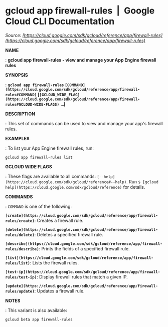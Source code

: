 # gcloud app firewall-rules  |  Google Cloud CLI Documentation

*Source: [https://cloud.google.com/sdk/gcloud/reference/app/firewall-rules](https://cloud.google.com/sdk/gcloud/reference/app/firewall-rules)*

**NAME**

: **gcloud app firewall-rules - view and manage your App Engine firewall rules**

**SYNOPSIS**

: **`gcloud app firewall-rules` `[COMMAND](https://cloud.google.com/sdk/gcloud/reference/app/firewall-rules#COMMAND)` [`[GCLOUD_WIDE_FLAG](https://cloud.google.com/sdk/gcloud/reference/app/firewall-rules#GCLOUD-WIDE-FLAGS) …`]**

**DESCRIPTION**

: This set of commands can be used to view and manage your app's firewall rules.

**EXAMPLES**

: To list your App Engine firewall rules, run:

```
gcloud app firewall-rules list
```

**GCLOUD WIDE FLAGS**

: These flags are available to all commands: `[--help](https://cloud.google.com/sdk/gcloud/reference#--help)`.
Run `$ [gcloud help](https://cloud.google.com/sdk/gcloud/reference)` for details.

**COMMANDS**

: ``COMMAND`` is one of the following:

**`[create](https://cloud.google.com/sdk/gcloud/reference/app/firewall-rules/create)`**:
Creates a firewall rule.

**`[delete](https://cloud.google.com/sdk/gcloud/reference/app/firewall-rules/delete)`**:
Deletes a specified firewall rule.

**`[describe](https://cloud.google.com/sdk/gcloud/reference/app/firewall-rules/describe)`**:
Prints the fields of a specified firewall rule.

**`[list](https://cloud.google.com/sdk/gcloud/reference/app/firewall-rules/list)`**:
Lists the firewall rules.

**`[test-ip](https://cloud.google.com/sdk/gcloud/reference/app/firewall-rules/test-ip)`**:
Display firewall rules that match a given IP.

**`[update](https://cloud.google.com/sdk/gcloud/reference/app/firewall-rules/update)`**:
Updates a firewall rule.

**NOTES**

: This variant is also available:

```
gcloud beta app firewall-rules
```